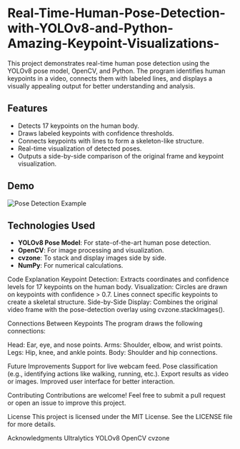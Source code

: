 # Real-Time-Human-Pose-Detection-with-YOLOv8-and-Python-Amazing-Keypoint-Visualizations-

This project demonstrates real-time human pose detection using the YOLOv8 pose model, OpenCV, and Python. The program identifies human keypoints in a video, connects them with labeled lines, and displays a visually appealing output for better understanding and analysis.  

## **Features**
- Detects 17 keypoints on the human body.
- Draws labeled keypoints with confidence thresholds.
- Connects keypoints with lines to form a skeleton-like structure.
- Real-time visualization of detected poses.
- Outputs a side-by-side comparison of the original frame and keypoint visualization.



## **Demo**
![Pose Detection Example]([https://github.com/your-username/pose-detection-project/assets/demo-image.gif](https://github.com/Tech-Watt/Real-Time-Human-Pose-Detection-with-YOLOv8-and-Python-Amazing-Keypoint-Visualizations))  


## **Technologies Used**
- **YOLOv8 Pose Model**: For state-of-the-art human pose detection.  
- **OpenCV**: For image processing and visualization.  
- **cvzone**: To stack and display images side by side.  
- **NumPy**: For numerical calculations.  


   
Code Explanation
Keypoint Detection: Extracts coordinates and confidence levels for 17 keypoints on the human body.
Visualization:
Circles are drawn on keypoints with confidence > 0.7.
Lines connect specific keypoints to create a skeletal structure.
Side-by-Side Display: Combines the original video frame with the pose-detection overlay using cvzone.stackImages().

Connections Between Keypoints
The program draws the following connections:

Head: Ear, eye, and nose points.
Arms: Shoulder, elbow, and wrist points.
Legs: Hip, knee, and ankle points.
Body: Shoulder and hip connections.


Future Improvements
Support for live webcam feed.
Pose classification (e.g., identifying actions like walking, running, etc.).
Export results as video or images.
Improved user interface for better interaction.


Contributing
Contributions are welcome! Feel free to submit a pull request or open an issue to improve this project.

License
This project is licensed under the MIT License. See the LICENSE file for more details.

Acknowledgments
Ultralytics YOLOv8
OpenCV
cvzone
